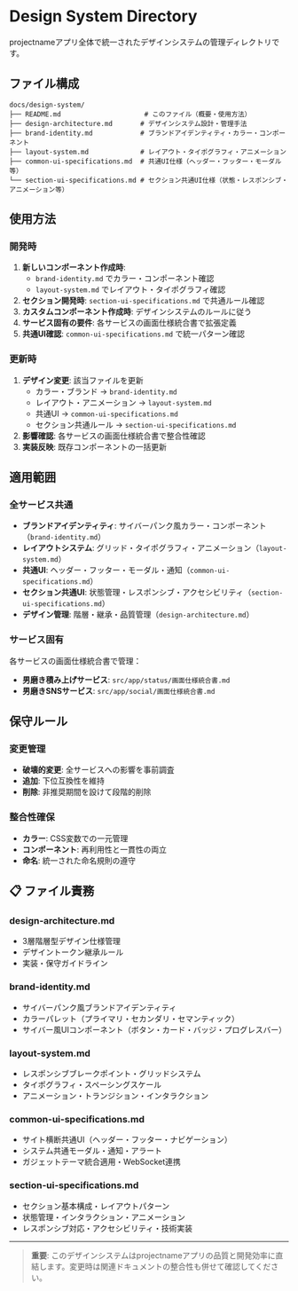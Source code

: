 # Design System Directory

projectnameアプリ全体で統一されたデザインシステムの管理ディレクトリです。

## ファイル構成

```
docs/design-system/
├── README.md                     # このファイル（概要・使用方法）
├── design-architecture.md       # デザインシステム設計・管理手法
├── brand-identity.md            # ブランドアイデンティティ・カラー・コンポーネント
├── layout-system.md             # レイアウト・タイポグラフィ・アニメーション
├── common-ui-specifications.md  # 共通UI仕様（ヘッダー・フッター・モーダル等）
└── section-ui-specifications.md # セクション共通UI仕様（状態・レスポンシブ・アニメーション等）
```

## 使用方法

### 開発時
1. **新しいコンポーネント作成時**: 
   - `brand-identity.md` でカラー・コンポーネント確認
   - `layout-system.md` でレイアウト・タイポグラフィ確認
2. **セクション開発時**: `section-ui-specifications.md` で共通ルール確認
3. **カスタムコンポーネント作成時**: デザインシステムのルールに従う
4. **サービス固有の要件**: 各サービスの画面仕様統合書で拡張定義
5. **共通UI確認**: `common-ui-specifications.md` で統一パターン確認

### 更新時
1. **デザイン変更**: 該当ファイルを更新
   - カラー・ブランド → `brand-identity.md`
   - レイアウト・アニメーション → `layout-system.md`
   - 共通UI → `common-ui-specifications.md`
   - セクション共通ルール → `section-ui-specifications.md`
2. **影響確認**: 各サービスの画面仕様統合書で整合性確認
3. **実装反映**: 既存コンポーネントの一括更新

## 適用範囲

### 全サービス共通
- **ブランドアイデンティティ**: サイバーパンク風カラー・コンポーネント（`brand-identity.md`）
- **レイアウトシステム**: グリッド・タイポグラフィ・アニメーション（`layout-system.md`）
- **共通UI**: ヘッダー・フッター・モーダル・通知（`common-ui-specifications.md`）
- **セクション共通UI**: 状態管理・レスポンシブ・アクセシビリティ（`section-ui-specifications.md`）
- **デザイン管理**: 階層・継承・品質管理（`design-architecture.md`）

### サービス固有
各サービスの画面仕様統合書で管理：
- **男磨き積み上げサービス**: `src/app/status/画面仕様統合書.md`
- **男磨きSNSサービス**: `src/app/social/画面仕様統合書.md`

## 保守ルール

### 変更管理
- **破壊的変更**: 全サービスへの影響を事前調査
- **追加**: 下位互換性を維持
- **削除**: 非推奨期間を設けて段階的削除

### 整合性確保
- **カラー**: CSS変数での一元管理
- **コンポーネント**: 再利用性と一貫性の両立
- **命名**: 統一された命名規則の遵守

## 📋 ファイル責務

### design-architecture.md
- 3層階層型デザイン仕様管理
- デザイントークン継承ルール
- 実装・保守ガイドライン

### brand-identity.md  
- サイバーパンク風ブランドアイデンティティ
- カラーパレット（プライマリ・セカンダリ・セマンティック）
- サイバー風UIコンポーネント（ボタン・カード・バッジ・プログレスバー）

### layout-system.md
- レスポンシブブレークポイント・グリッドシステム
- タイポグラフィ・スペーシングスケール  
- アニメーション・トランジション・インタラクション

### common-ui-specifications.md
- サイト横断共通UI（ヘッダー・フッター・ナビゲーション）
- システム共通モーダル・通知・アラート
- ガジェットテーマ統合適用・WebSocket連携

### section-ui-specifications.md
- セクション基本構成・レイアウトパターン
- 状態管理・インタラクション・アニメーション
- レスポンシブ対応・アクセシビリティ・技術実装

---

> **重要**: このデザインシステムはprojectnameアプリの品質と開発効率に直結します。変更時は関連ドキュメントの整合性も併せて確認してください。